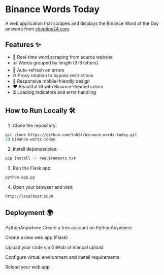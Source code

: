 # Binance Words Today



A web application that scrapes and displays the Binance Word of the Day answers from [shoptips24.com](https://shoptips24.com/binance-word-of-the-day-answer-today/).

## Features ✨

- 🚀 Real-time word scraping from source website
- 📊 Words grouped by length (3-8 letters)
- 🔄 Auto-refresh on errors
- 🌐 Proxy rotation to bypass restrictions
- 📱 Responsive mobile-friendly design
- ❤️ Beautiful UI with Binance-themed colors
- ⏳ Loading indicators and error handling

## How to Run Locally 🛠️

1. Clone the repository:
```bash
git clone https://github.com/tnh24/binance-words-today.git
cd binance-words-today
```

2. Install dependencies:
```bash
pip install -r requirements.txt
```

3. Run the Flask app:
```bash
python app.py
```

4. Open your browser and visit:
```bash
http://localhost:5000
```

## Deployment 🌍
PythonAnywhere
Create a free account on PythonAnywhere

Create a new web app (Flask)

Upload your code via GitHub or manual upload

Configure virtual environment and install requirements

Reload your web app
